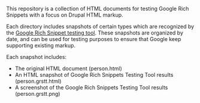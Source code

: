 This repository is a collection of HTML documents for testing Google Rich
Snippets with a focus on Drupal HTML markup.

Each directory includes snapshots of certain types which are recognized by the
[Google Rich Snippet testing tool](http://www.google.com/webmasters/tools/richsnippets).
These snapshots are organized by date, and can be used for testing purposes to
ensure that Google keep supporting existing markup.

Each snapshot includes:

* The original HTML document (person.html)
* An HTML snapshot of Google Rich Snippets Testing Tool results (person.grstt.html)
* A screenshot of the Google Rich Snippets Testing Tool results (person.grstt.png)
